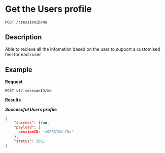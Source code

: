 # Get the Users profile

    POST /:sessionID/me

## Description
Able to recieve all the infomation based on the user to support a customised feel for each user

## Example
**Request**

    POST v1/:sessionID/me

**Results**

***Successful Users profile***
``` json
{
    "success": true,
    "payload": {
      sessionID: "<SESSION_ID>"
    },
    "status": 200,
}
```
